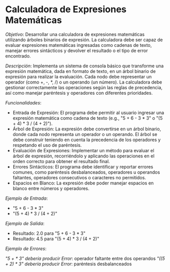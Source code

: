 # Calculadora de Expresiones Matemáticas 

*Objetivo*: Desarrollar una calculadora de expresiones matemáticas utilizando árboles binarios de expresión. La calculadora debe ser capaz de evaluar expresiones matemáticas ingresadas como cadenas de texto, manejar errores sintácticos y devolver el resultado o el tipo de error encontrado.

*Descripción*: Implementa un sistema de consola básico que transforme una expresión matemática, dada en formato de texto, en un árbol binario de expresión para realizar la evaluación. Cada nodo debe representar un operador (como +, -, *, /) o un operando (un número). La calculadora debe gestionar correctamente las operaciones según las reglas de precedencia, así como manejar paréntesis y operadores con diferentes prioridades.

*Funcionalidades*:

* Entrada de Expresión: El programa debe permitir al usuario ingresar una expresión matemática como cadena de texto (e.g., "5 + 6 - 3 * 3" o "(5 + 4) * 3 / (4 + 2)").
* Árbol de Expresión: La expresión debe convertirse en un árbol binario, donde cada nodo representa un operador o un operando. El árbol se debe construir teniendo en cuenta la precedencia de los operadores y respetando el uso de paréntesis.
* Evaluación de Expresiones: Implementar un método para evaluar el árbol de expresión, recorriéndolo y aplicando las operaciones en el orden correcto para obtener el resultado final.
* Errores Sintácticos: El programa debe identificar y reportar errores comunes, como paréntesis desbalanceados, operadores u operandos faltantes, operadores consecutivos o caracteres no permitidos.
* Espacios en Blanco: La expresión debe poder manejar espacios en blanco entre números y operadores.

*Ejemplo de Entrada*:

* "5 + 6 - 3 * 3"
* "(5 + 4) * 3 / (4 + 2)"

*Ejemplo de Salida*:

* Resultado: 2.0 para "5 + 6 - 3 * 3"
* Resultado: 4.5 para "(5 + 4) * 3 / (4 + 2)"

*Ejemplo de Errores*:

*"5 + * 3" debería producir Error*: operador faltante entre dos operandos
*"((5 + 2) * 3" debería producir Error*: paréntesis desbalanceados
